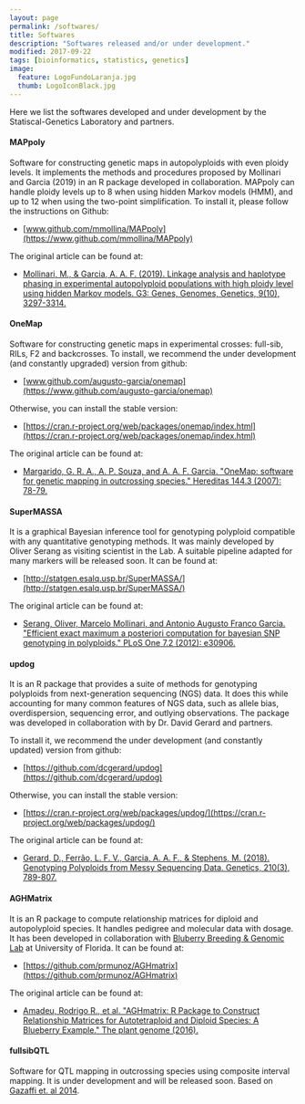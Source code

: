 ```yaml
---
layout: page
permalink: /softwares/
title: Softwares
description: "Softwares released and/or under development."
modified: 2017-09-22
tags: [bioinformatics, statistics, genetics]
image:
  feature: LogoFundoLaranja.jpg
  thumb: LogoIconBlack.jpg
---
```


Here we list the softwares developed and under development by the Statiscal-Genetics Laboratory and partners.

#### MAPpoly 
Software for constructing genetic maps in autopolyploids with even ploidy levels. It implements the methods and procedures proposed by Mollinari and Garcia (2019) in an R package developed in collaboration. MAPpoly can handle ploidy levels up to 8 when using hidden Markov models (HMM), and up to 12 when using the two-point simplification. To install it, please follow the instructions on Github:
- [www.github.com/mmollina/MAPpoly](https://www.github.com/mmollina/MAPpoly)

The original article can be found at:

- [Mollinari, M., & Garcia, A. A. F. (2019). Linkage analysis and haplotype phasing in experimental autopolyploid populations with high ploidy level using hidden Markov models. G3: Genes, Genomes, Genetics, 9(10), 3297-3314.](https://www.g3journal.org/content/ggg/9/10/3297.full.pdf)

#### OneMap 
Software for constructing genetic maps in experimental crosses: full-sib, RILs, F2 and backcrosses.
To install, we recommend the under development (and constantly upgraded) version from github:
- [www.github.com/augusto-garcia/onemap](https://www.github.com/augusto-garcia/onemap)

Otherwise, you can install the stable version:

- [https://cran.r-project.org/web/packages/onemap/index.html](https://cran.r-project.org/web/packages/onemap/index.html)

The original article can be found at:

- [Margarido, G. R. A., A. P. Souza, and A. A. F. Garcia. "OneMap: software for genetic mapping in outcrossing species." Hereditas 144.3 (2007): 78-79.](https://doi.org/10.1111/j.2007.0018-0661.02000.x)

#### SuperMASSA
It is a graphical Bayesian inference tool for genotyping polyploid compatible with any quantitative genotyping methods. It was mainly developed by Oliver Serang as visiting scientist in the Lab. A suitable pipeline adapted for many markers will be released soon. It can be found at:

- [http://statgen.esalq.usp.br/SuperMASSA/](http://statgen.esalq.usp.br/SuperMASSA/)

The original article can be found at:

- [Serang, Oliver, Marcelo Mollinari, and Antonio Augusto Franco Garcia. "Efficient exact maximum a posteriori computation for bayesian SNP genotyping in polyploids." PLoS One 7.2 (2012): e30906.](https://doi.org/10.1371/journal.pone.0030906)

#### updog
It is an R package that provides a suite of methods for genotyping polyploids from next-generation sequencing (NGS) data. It does this while accounting for many common features of NGS data, such as allele bias, overdispersion, sequencing error, and outlying observations. The package was developed in collaboration with by Dr. David Gerard and partners.

To install it, we recommend the under development (and constantly updated) version from github:

- [https://github.com/dcgerard/updog](https://github.com/dcgerard/updog)

Otherwise, you can install the stable version:

- [https://cran.r-project.org/web/packages/updog/](https://cran.r-project.org/web/packages/updog/)

The original article can be found at:

- [Gerard, D., Ferrão, L. F. V., Garcia, A. A. F., & Stephens, M. (2018). Genotyping Polyploids from Messy Sequencing Data. Genetics, 210(3), 789-807.](https://doi.org/10.1534/genetics.118.301468)

#### AGHMatrix
It is an R package to compute relationship matrices for diploid and autopolyploid species. It handles pedigree and molecular data with dosage. It has been developed in collaboration with [Bluberry Breeding & Genomic Lab](http://www.blueberrybreeding.com/) at University of Florida. It can be found at:

- [https://github.com/prmunoz/AGHmatrix](https://github.com/prmunoz/AGHmatrix)

The original article can be found at:

- [Amadeu, Rodrigo R., et al. "AGHmatrix: R Package to Construct Relationship Matrices for Autotetraploid and Diploid Species: A Blueberry Example." The plant genome (2016).](https://doi.org/10.3835/plantgenome2016.01.0009)

#### fullsibQTL
Software for QTL mapping in outcrossing species using composite interval mapping. It is under development and will be released soon. Based on [Gazaffi et. al 2014](https://doi.org/10.1007/s11295-013-0664-2).
